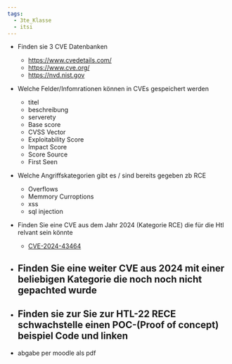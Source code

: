 ```yaml
---
tags:
  - 3te_Klasse
  - itsi
---
```

- Finden sie 3 CVE Datenbanken
	- https://www.cvedetails.com/
	- https://www.cve.org/
	- https://nvd.nist.gov
- Welche Felder/Infomrationen können in CVEs gespeichert werden
	- titel
	- beschreibung
	- serverety
	- Base score
	- CVSS Vector
	- Exploitability Score
	- Impact Score
	- Score Source
	- First Seen
- Welche Angriffskategorien gibt es / sind bereits gegeben zb RCE
	- Overflows
	- Memmory Curroptions
	- xss
	- sql injection
- Finden Sie eine CVE aus dem Jahr 2024 (Kategorie RCE) die für die Htl relvant sein könnte
	- [CVE-2024-43464](https://www.cvedetails.com/cve/CVE-2024-43464/ "CVE-2024-43464 security vulnerability details")
- Finden Sie eine weiter CVE aus 2024 mit einer beliebigen Kategorie die noch noch nicht gepachted wurde
	- 
- Finden sie zur Sie zur HTL-22 RECE schwachstelle einen POC-(Proof of concept) beispiel Code und linken
	- 

- abgabe per moodle als pdf
